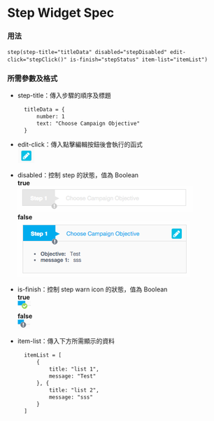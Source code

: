 # Step Widget Spec
### 用法
`step(step-title="titleData" disabled="stepDisabled" edit-click="stepClick()" is-finish="stepStatus" item-list="itemList")`

### 所需參數及格式
* step-title：傳入步驟的順序及標題

		titleData = {
			number: 1
			text: "Choose Campaign Objective"
		}

* edit-click：傳入點擊編輯按鈕後會執行的函式  
	![Step icon](./directive-images/step-edit-icon.png)

* disabled：控制 step 的狀態，值為 Boolean  
	**true**  
	![Step disabled](./directive-images/step-disable.png)  
	**false**  
	![Step enable](./directive-images/step-enable.png)

* is-finish：控制 step warn icon 的狀態，值為 Boolean  
	**true**  
	![step finish](./directive-images/step-finish-icon.png)   
	**false**  
	![step warn](./directive-images/step-warn-icon.png)  
	
* item-list：傳入下方所需顯示的資料  
	
		itemList = [
			{
				title: "list 1",
				message: "Test"
			}, {
				title: "list 2",
				message: "sss"
			}
		]